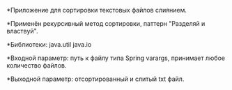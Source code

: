  *Приложение для сортировки текстовых файлов слиянием. 
 
 *Применён рекурсивный метод сортировки, паттерн "Разделяй и властвуй".
 
 *Библиотеки: java.util
             java.io
             
 *Входной параметр: путь к файлу типа Spring varargs, принимает любое количество файлов.
 
 *Выходной параметр: отсортированный и слитый txt файл. 

